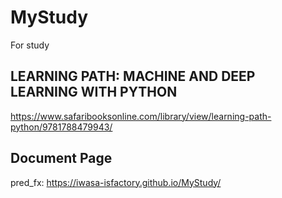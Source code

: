 # MyStudy
For study

## LEARNING PATH: MACHINE AND DEEP LEARNING WITH PYTHON
https://www.safaribooksonline.com/library/view/learning-path-python/9781788479943/


## Document Page
pred_fx: https://iwasa-isfactory.github.io/MyStudy/
